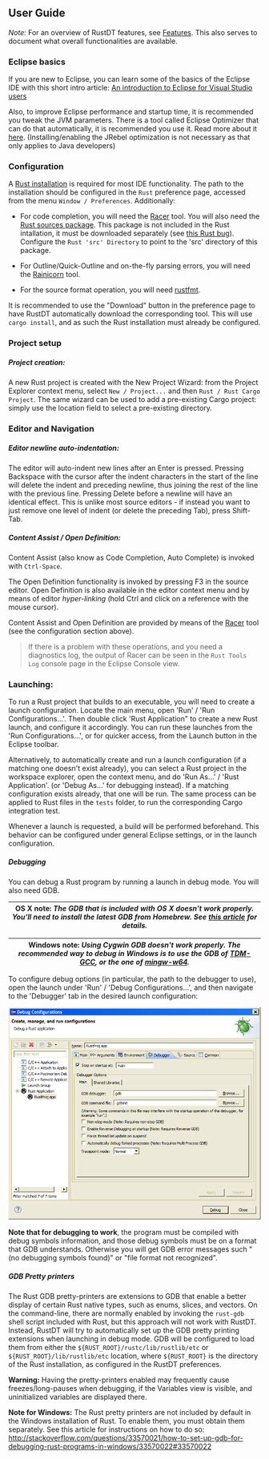 ## User Guide

*Note:* For an overview of RustDT features, see [Features](Features.md#features). This also serves to document 
what overall functionalities are available.


### Eclipse basics

If you are new to Eclipse, you can learn some of the basics of the Eclipse IDE with this short intro article: 
[An introduction to Eclipse for Visual Studio users
](http://www.ibm.com/developerworks/opensource/library/os-eclipse-visualstudio/)

Also, to improve Eclipse performance and startup time, it is recommended you tweak the JVM parameters. There is a tool called Eclipse Optimizer that can do that automatically, it is recommended you use it. Read more about it [here](http://www.infoq.com/news/2015/03/eclipse-optimizer). (Installing/enabling the JRebel optimization is not necessary as that only applies to Java developers)


### Configuration

A [Rust installation](http://www.rust-lang.org/install.html) is required for most IDE functionality. The path to the installation should be configured in the `Rust` preference page, accessed from the menu `Window / Preferences`. Additionally:

 * For code completion, you will need the [Racer](https://github.com/phildawes/racer) tool. You will also need the [Rust sources package](https://www.rust-lang.org/downloads.html). This package is not included in the Rust intallation, it must be downloaded separately (see [this Rust bug](https://github.com/rust-lang/rust/issues/19535)). Configure the `Rust 'src' Directory` to point to the 'src' directory of this package.
 
 * For Outline/Quick-Outline and on-the-fly parsing errors, you will need the [Rainicorn](https://github.com/RustDT/Rainicorn) tool. 

 * For the source format operation, you will need [rustfmt](https://github.com/rust-lang-nursery/rustfmt).

It is recommended to use the "Download" button in the preference page to have RustDT automatically download the corresponding tool. 
This will use `cargo install`, and as such the Rust installation must already be configured. 


### Project setup

##### Project creation:
A new Rust project is created with the New Project Wizard: from the Project Explorer context menu, select `New / Project...` and then `Rust / Rust Cargo Project`. The same wizard can be used to add a pre-existing Cargo project: simply use the location field to select a pre-existing directory.

### Editor and Navigation

##### Editor newline auto-indentation:
The editor will auto-indent new lines after an Enter is pressed. Pressing Backspace with the cursor after the indent characters in the start of the line will delete the indent and preceding newline, thus joining the rest of the line with the previous line. Pressing Delete before a newline will have an identical effect.
This is unlike most source editors - if instead you want to just remove one level of indent (or delete the preceding Tab), press Shift-Tab. 

##### Content Assist / Open Definition:
Content Assist (also know as Code Completion, Auto Complete) is invoked with `Ctrl-Space`. 

The Open Definition functionality is invoked by pressing F3 in the source editor. 
Open Definition is also available in the editor context menu and by means of editor *hyper-linking* 
(hold Ctrl and click on a reference with the mouse cursor). 

Content Assist and Open Definition are provided by means of the [Racer](https://github.com/phildawes/racer) tool (see the configuration section above).

> If there is a problem with these operations, and you need a diagnostics log, 
the output of Racer can be seen in the `Rust Tools Log` console page in the Eclipse Console view.

### Launching:
To run a Rust project that builds to an executable, you will need to create a launch configuration. Locate the main menu, open 'Run' / 'Run Configurations...'. Then double click 'Rust Application" to create a new Rust launch, and configure it accordingly. You can run these launches from the 'Run Configurations...', or for quicker access, from the Launch button in the Eclipse toolbar.

Alternatively, to automatically create and run a launch configuration (if a matching one doesn't exist already), you can select a Rust project in the workspace explorer, open the context menu, and do 'Run As...' / 'Rust Application'. (or 'Debug As...' for debugging instead). If a matching configuration exists already, that one will be run. The same process can be applied to Rust files in the `tests` folder, to run the corresponding Cargo integration test.

Whenever a launch is requested, a build will be performed beforehand. This behavior can be configured under general Eclipse settings, or in the launch configuration.

##### Debugging

You can debug a Rust program by running a launch in debug mode. You will also need GDB. 

| **OS X note:** _The GDB that is included with OS X doesn't work properly. You'll need to install the latest GDB from Homebrew. See [this article](http://ntraft.com/installing-gdb-on-os-x-mavericks/) for details._ |
|----|

| **Windows note:** _Using Cygwin GDB doesn't work properly. The recommended way to debug in Windows is to use the GDB of [TDM-GCC](http://tdm-gcc.tdragon.net/), or the one of [mingw-w64](http://mingw-w64.org/)._ |
|----|

To configure debug options (in particular, the path to the debugger to use), open the launch under 'Run' / 'Debug Configurations...', and then navigate to the 'Debugger' tab in the desired launch configuration:

<div align="center">
<a><img src="screenshots/UserGuide_DebuggerLaunchConfiguration.png" /><a/> 
</div>

**Note that for debugging to work**, the program must be compiled with debug symbols information, and those debug symbols must be on a format that GDB understands. Otherwise you will get GDB error messages such "(no debugging symbols found)" or "file format not recognized".

##### GDB Pretty printers
The Rust GDB pretty-printers are extensions to GDB that enable a better display of certain Rust native types, such as enums, slices, and vectors. On the command-line, there are normally enabled by invoking the `rust-gdb` shell script included with Rust, but this approach will not work with RustDT. Instead, RustDT will try to automatically set up the GDB pretty printing extensions when launching in debug mode. GDB will be configured to load them from either the `${RUST_ROOT}/rustc/lib/rustlib/etc` or `${RUST_ROOT}/lib/rustlib/etc` location, where `${RUST_ROOT}` is the directory of the Rust installation, as configured in the RustDT preferences.

**Warning:** Having the pretty-printers enabled may frequently cause freezes/long-pauses when debugging, if the Variables view is visible, and uninitialized variables are displayed there.

**Note for Windows:** The Rust pretty printers are not included by default in the Windows installation of Rust. To enable them, you must obtain them separately. See this article for instructions on how to do so: http://stackoverflow.com/questions/33570021/how-to-set-up-gdb-for-debugging-rust-programs-in-windows/33570022#33570022
